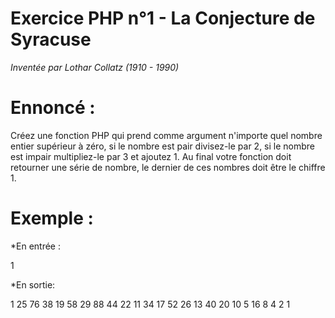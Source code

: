 # Exercice PHP n°1 - La Conjecture de Syracuse


_Inventée par Lothar Collatz (1910 - 1990)_


# Ennoncé :
Créez une fonction PHP qui prend comme argument n'importe quel nombre entier supérieur à zéro, si le nombre est pair divisez-le par 2, si le nombre est impair multipliez-le par 3 et ajoutez 1. Au final votre fonction doit retourner une série de nombre, le dernier de ces nombres doit être le chiffre 1.

# Exemple :

*En entrée :

1
 


*En sortie:

1
25 76 38 19 58 29 88 44 22 11 34 17 52 26 13 40 20 10 5 16 8 4 2 1
